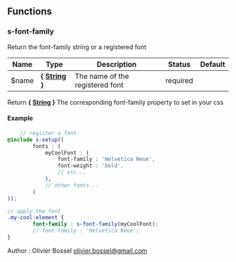 ## Functions


### s-font-family

Return the font-family string or a registered font



Name  |  Type  |  Description  |  Status  |  Default
------------  |  ------------  |  ------------  |  ------------  |  ------------
$name  |  **{ [String](http://www.sass-lang.com/documentation/file.SASS_REFERENCE.html#sass-script-strings) }**  |  The name of the registered font  |  required  |

Return **{ [String](http://www.sass-lang.com/documentation/file.SASS_REFERENCE.html#sass-script-strings) }** The corresponding font-family property to set in your css

#### Example
```scss
	// register a font
@include s-setup((
		fonts : (
			myCoolFont : (
				font-family : 'Helvetica Neue',
				font-weight : 'bold',
				// etc...
			),
			// other fonts...
		)
));

// apply the font
.my-cool-element {
		font-family : s-font-family(myCoolFont);
		// font-family : 'Helvetica Neue';
}
```
Author : Olivier Bossel <olivier.bossel@gmail.com>